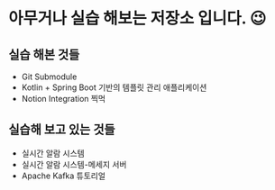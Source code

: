 # 아무거나 실습 해보는 저장소 입니다. 😉

## 실습 해본 것들
- Git Submodule
- Kotlin + Spring Boot 기반의 템플릿 관리 애플리케이션
- Notion Integration 찍먹

## 실습해 보고 있는 것들
- 실시간 알람 시스템
- 실시간 알람 시스템-메세지 서버
- Apache Kafka 튜토리얼